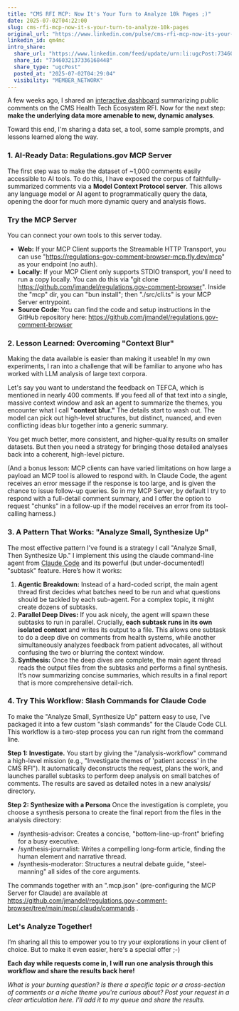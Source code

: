 ```yaml
---
title: "CMS RFI MCP: Now It's Your Turn to Analyze 10k Pages ;)"
date: 2025-07-02T04:22:00
slug: cms-rfi-mcp-now-it-s-your-turn-to-analyze-10k-pages
original_url: "https://www.linkedin.com/pulse/cms-rfi-mcp-now-its-your-turn-analyze-10k-pages-josh-mandel-md-qm4mc"
linkedin_id: qm4mc
intro_share:
  share_url: "https://www.linkedin.com/feed/update/urn:li:ugcPost:7346032137336168448"
  share_id: "7346032137336168448"
  share_type: "ugcPost"
  posted_at: "2025-07-02T04:29:04"
  visibility: "MEMBER_NETWORK"
---
```


A few weeks ago, I shared an [interactive dashboard](https://joshuamandel.com/regulations.gov-comment-browser/CMS-2025-0050-0031/) summarizing public comments on the CMS Health Tech Ecosystem RFI. Now for the next step: **make the underlying data more amenable to new, dynamic analyses**.

Toward this end, I'm sharing a data set, a tool, some sample prompts, and lessons learned along the way.

### 1. AI-Ready Data: Regulations.gov MCP Server

The first step was to make the dataset of ~1,000 comments easily accessible to AI tools. To do this, I have exposed the corpus of faithfully-summarized comments via a **Model Context Protocol server**. This allows any language model or AI agent to programmatically query the data, opening the door for much more dynamic query and analysis flows.

### Try the MCP Server

You can connect your own tools to this server today.

* **Web:** If your MCP Client supports the Streamable HTTP Transport, you can use "<https://regulations-gov-comment-browser-mcp.fly.dev/mcp>" as your endpoint (no auth).
* **Locally:** If your MCP Client only supports STDIO transport, you'll need to run a copy locally. You can do this via "git clone <https://github.com/jmandel/regulations.gov-comment-browser>". Inside the "mcp" dir, you can "bun install"; then "./src/cli.ts" is your MCP Server entrypoint.
* **Source Code:** You can find the code and setup instructions in the GitHub repository here: <https://github.com/jmandel/regulations.gov-comment-browser>

### 2. Lesson Learned: Overcoming "Context Blur"

Making the data available is easier than making it useable! In my own experiments, I ran into a challenge that will be familiar to anyone who has worked with LLM analysis of large text corpora.

Let's say you want to understand the feedback on TEFCA, which is mentioned in nearly 400 comments. If you feed all of that text into a single, massive context window and ask an agent to summarize the themes, you encounter what I call **"context blur."** The details start to wash out. The model can pick out high-level structures, but distinct, nuanced, and even conflicting ideas blur together into a generic summary.

You get much better, more consistent, and higher-quality results on smaller datasets. But then you need a strategy for bringing those detailed analyses back into a coherent, high-level picture.

(And a bonus lesson: MCP clients can have varied limitations on how large a payload an MCP tool is allowed to respond with. In Claude Code, the agent receives an error message if the response is too large, and is given the chance to issue follow-up queries. So in my MCP Server, by default I try to respond with a full-detail comment summary, and I offer the option to request "chunks" in a follow-up if the model receives an error from its tool-calling harness.)

### 3. A Pattern That Works: "Analyze Small, Synthesize Up"

The most effective pattern I've found is a strategy I call "Analyze Small, Then Synthesize Up." I implement this using the claude command-line agent from [Claude Code](https://docs.anthropic.com/en/docs/claude-code/overview) and its powerful (but under-documented!) "subtask" feature. Here’s how it works:

1. **Agentic Breakdown:** Instead of a hard-coded script, the main agent thread first decides what batches need to be run and what questions should be tackled by each sub-agent. For a complex topic, it might create dozens of subtasks.
2. **Parallel Deep Dives:** If you ask nicely, the agent will spawn these subtasks to run in parallel. Crucially, **each subtask runs in its own isolated context** and writes its output to a file. This allows one subtask to do a deep dive on comments from health systems, while another simultaneously analyzes feedback from patient advocates, all without confusing the two or blurring the context window.
3. **Synthesis:** Once the deep dives are complete, the main agent thread reads the output files from the subtasks and performs a final synthesis. It’s now summarizing concise summaries, which results in a final report that is more comprehensive detail-rich.

### 4. Try This Workflow: Slash Commands for Claude Code

To make the "Analyze Small, Synthesize Up" pattern easy to use, I've packaged it into a few custom "slash commands" for the Claude Code CLI. This workflow is a two-step process you can run right from the command line.

**Step 1: Investigate.** You start by giving the "/analysis-workflow" command a high-level mission (e.g., "Investigate themes of 'patient access' in the CMS RFI"). It automatically deconstructs the request, plans the work, and launches parallel subtasks to perform deep analysis on small batches of comments. The results are saved as detailed notes in a new analysis/ directory.

**Step 2: Synthesize with a Persona** Once the investigation is complete, you choose a synthesis persona to create the final report from the files in the analysis directory:

* /synthesis-advisor: Creates a concise, "bottom-line-up-front" briefing for a busy executive.
* /synthesis-journalist: Writes a compelling long-form article, finding the human element and narrative thread.
* /synthesis-moderator: Structures a neutral debate guide, "steel-manning" all sides of the core arguments.

The commands together with an ".mcp.json" (pre-configuring the MCP Server for Claude) are available at <https://github.com/jmandel/regulations.gov-comment-browser/tree/main/mcp/.claude/commands> .

### Let's Analyze Together!

I’m sharing all this to empower you to try your explorations in your client of choice. But to make it even easier, here's a special offer ;-)

**Each day while requests come in, I will run one analysis through this workflow and share the results back here!**

*What is your burning question? Is there a specific topic or a cross-section of comments or a niche theme you're curious about? Post your request in a clear articulation here. I’ll add it to my queue and share the results.*